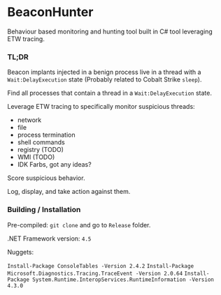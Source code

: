 # BeaconHunter

Behaviour based monitoring and hunting tool built in C# tool leveraging ETW tracing.

### TL;DR
Beacon implants injected in a benign process live in a thread with a `Wait:DelayExecution` state (Probably related to Cobalt Strike `sleep`).

Find all processes that contain a thread in a `Wait:DelayExecution` state. 

Leverage ETW tracing to specifically monitor suspicious threads: 
  - network
  - file
  - process termination
  - shell commands
  - registry (TODO)
  - WMI (TODO)
  - IDK Farbs, got any ideas?

Score suspicious behavior.

Log, display, and take action against them.
  
### Building / Installation

Pre-compiled: `git clone` and go to `Release` folder.

.NET Framework version: `4.5`

Nuggets:

`Install-Package ConsoleTables -Version 2.4.2`
`Install-Package Microsoft.Diagnostics.Tracing.TraceEvent -Version 2.0.64`
`Install-Package System.Runtime.InteropServices.RuntimeInformation -Version 4.3.0`

